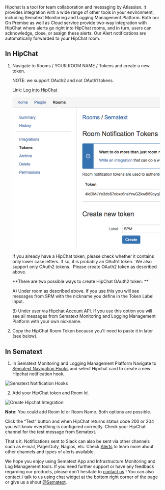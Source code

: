Hipchat is a tool for team collaboration and messaging by Atlassian. It provides integration with a wide range of other tools in your environment, including Sematext Monitoring and Logging Management Platform. Both our On Premise as well as Cloud service provide two-way integration with HipChat where alerts go right into HipChat rooms, and in turn, users can acknowledge, close, or assign these alerts. Our Alert notifications are automatically forwarded to your HipChat room.

## In HipChat

1.  Navigate to Rooms / YOUR ROOM NAME / Tokens and create a new token.

    NOTE: we support OAuth2 and not OAuth1 tokens.

    Link: [Log into HipChat](https://sematexttest.hipchat.com/rooms)

    ![HipChat Notification Token](attachments/34340871/34504710.png?height=400
    "HipChat Notification Token")

    If you already have a HipChat token, please check whether
    it contains only lower case letters. If so, it is probably an OAuth1
    token.  We also support only OAuth2 tokens.  Please create OAuth2 token
    as described above. 

    **There are two possible ways to create HipChat OAuth2
    token: **

    A) Under room as described above. If you use this you will see
    messages from SPM with the nickname you define in the Token Label
    input.

    B) Under user via [Hipchat Account API](https://sematexttest.hipchat.com/account/api).
    If you use this option you will see all messages from Sematext Monitoring and Logging Management Platform with your
    own nickname. 


2.  Copy the HipChat Room Token because you'll need to paste it in later
    (see below). 

## In Sematext

1.  In Sematext Monitoring and Logging Management Platform Navigate to [Sematext Navigation Hooks](https://apps.sematext.com/ui/webhook-create) and select Hipchat card to create a new Hipchat notification hook.

![Sematext Notification Hooks](https://sematext.com/docs/images/integrations/sematext-notification-hooks.png  "Sematext Notification Hook")

2.  Add your HipChat token and Room Id. 

<img class="content-modal-image" alt="Create Hipchat Integration" src="https://sematext.com/docs/images/integrations/create-hipchat-integration.png" title="Create Hipchat Integration">

**Note:** You could add Room Id or Room Name. Both options are possible.

Click the “Test” button and when HipChat returns status code 200 or 204 you will know everything is configured correctly. Check your HipChat channel for the test message from Sematext.

That's it. Notifications sent to Slack can also be sent via other channels such as e-mail, PagerDuty, Nagios, etc. Check [Alerts](/integration) to learn more about other channels and types of alerts available.

We hope you enjoy using Sematext App and Infrastructure Monitoring and Log Management tools. If you need further support or have any feedback regarding our products, please don't hesitate to [contact us](mailto:support@sematext.com) ! You can also contact / talk to us using chat widget at the bottom right corner of the page or give us a shout [@Sematext](http://twitter.com/sematext).
